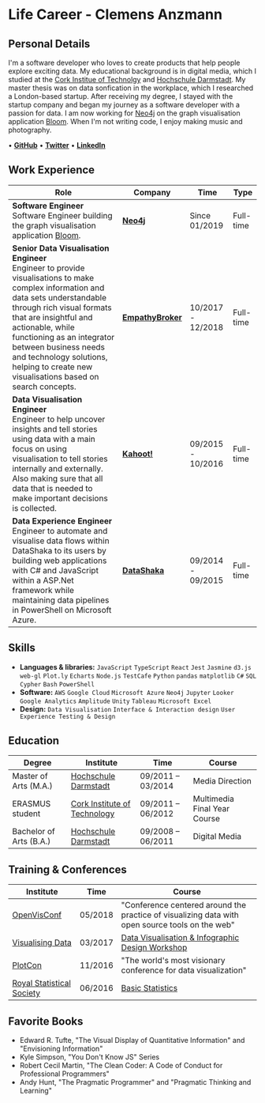 # Life Career - Clemens Anzmann

## Personal Details
I'm a software developer who loves to create products that help people explore exciting data. My educational background is in digital media, which I studied at the [Cork Institue of Technolgy](http://www.cit.ie/) and [Hochschule Darmstadt](https://www.h-da.de/). My master thesis was on data sonfication in the workplace, which I researched a London-based startup. After receiving my degree, I stayed with the startup company and began my journey as a software developer with a passion for data. I am now working for [Neo4j](https://neo4j.com/) on the graph visualisation application [Bloom](https://neo4j.com/bloom/). When I'm not writing code, I enjoy making music and photography.

• [__GitHub__](https://github.com/ckanz)  • [__Twitter__](https://twitter.com/clemens_anzmann) • [__LinkedIn__](https://www.linkedin.com/in/clemens-anzmann-9135513b)

## Work Experience
Role | Company | Time | Type
----------------------------------------------------------------------------------------------|-----------|-----------|-----------
__Software Engineer__ <br> Software Engineer building the graph visualisation application [Bloom](https://neo4j.com/bloom/).| __[Neo4j](https://neo4j.com/)__ |Since 01/2019 | Full-time
__Senior Data Visualisation Engineer__ <br> Engineer to provide visualisations to make complex information and data sets understandable through rich visual formats that are insightful and actionable, while functioning as an integrator between business needs and technology solutions, helping to create new visualisations based on search concepts.| __[EmpathyBroker](https://www.empathybroker.com/)__ |10/2017 - 12/2018 | Full-time
__Data Visualisation Engineer__ <br> Engineer to help uncover insights and tell stories using data with a main focus on using visualisation to tell stories internally and externally. Also making sure that all data that is needed to make important decisions is collected.| __[Kahoot!](https://getkahoot.com/)__ | 09/2015 - 10/2016 | Full-time
__Data Experience Engineer__ <br> Engineer to automate and visualise data flows within DataShaka to its users by building web applications with C# and JavaScript within a ASP.Net framework while maintaining data pipelines in PowerShell on Microsoft Azure. | __[DataShaka](http://www.datashaka.com/)__ | 09/2014 - 09/2015 | Full-time

## Skills
- __Languages & libraries:__ `JavaScript` `TypeScript` `React` `Jest` `Jasmine` `d3.js` `web-gl` `Plot.ly` `Echarts` `Node.js` `TestCafe` `Python` `pandas` `matplotlib` `C#` `SQL` `Cypher` `Bash` `PowerShell`
- __Software:__ `AWS` `Google Cloud` `Microsoft Azure` `Neo4j` `Jupyter` `Looker` `Google Analytics` `Amplitude` `Unity` `Tableau` `Microsoft Excel`
- __Design:__ `Data Visualisation` `Interface & Interaction design` `User Experience Testing & Design`

## Education
Degree | Institute | Time | Course
--------------------------|--------------------------|--------------------------|--------------------------
Master of Arts (M.A.) | [Hochschule Darmstadt](https://www.h-da.de/) | 09/2011 – 03/2014 | Media Direction
ERASMUS student | [Cork Institute of Technology](http://www.cit.ie/) | 09/2011 – 06/2012 | Multimedia Final Year Course
Bachelor of Arts (B.A.) | [Hochschule Darmstadt](https://www.h-da.de/) | 09/2008 – 06/2011 | Digital Media

## Training & Conferences
Institute | Time | Course
--------------------------|--------------------------|-----------------------------------------------------
[OpenVisConf](http://www.openvisconf.com/) | 05/2018 | "Conference centered around the practice of visualizing data with open source tools on the web"
[Visualising Data](http://www.visualisingdata.com/) | 03/2017 | [Data Visualisation & Infographic Design Workshop](http://www.visualisingdata.com/training/)
[PlotCon](https://plotcon.plot.ly/) | 11/2016 | "The world's most visionary conference for data visualization"
[Royal Statistical Society](https://www.rss.org.uk/) | 06/2016 | [Basic Statistics](https://www.rss.org.uk/RSS/Training/Public_courses/RSS/pro_dev/RSS_training_courses_sub/test_training.aspx?hkey=80752d6b-205c-4865-8068-ab827079ced2)

## Favorite Books
- Edward R. Tufte, "The Visual Display of Quantitative Information" and "Envisioning Information"
- Kyle Simpson, "You Don't Know JS" Series
- Robert Cecil Martin, "The Clean Coder: A Code of Conduct for Professional Programmers"
- Andy Hunt, "The Pragmatic Programmer" and "Pragmatic Thinking and Learning"
